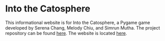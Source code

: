 # Into the Catosphere

This informational website is for Into the Catosphere, a Pygame game developed by Serena Chang, Melody Chiu, and Simrun Mutha.
The project repository can be found [here](https://github.com/melodch/interactivegame). The website is located [here](catosphere.github.io).

